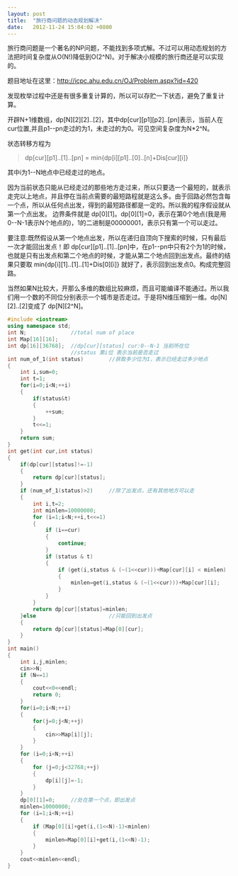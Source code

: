 ```yaml
---
layout: post
title:  "旅行商问题的动态规划解决"
date:   2012-11-24 15:04:02 +0800
---
```


旅行商问题是一个著名的NP问题，不能找到多项式解。不过可以用动态规划的方法把时间复杂度从O(N!)降低到O(2^N)。对于解决小规模的旅行商还是可以实现的。

题目地址在这里：http://icpc.ahu.edu.cn/OJ/Problem.aspx?id=420

发现枚举过程中还是有很多重复计算的，所以可以存贮一下状态，避免了重复计算。

开辟N+1维数组，dp[N][2][2]..[2]，其中dp[cur][p1][p2]..[pn]表示，当前人在cur位置,并且p1--pn走过的为1，未走过的为0。可见空间复杂度为N*2^N。

状态转移方程为

>dp[cur][p1]..[1]..[pn] = min{dp[i][p1]..[0]..[n]+Dis[cur][i]}

其中i为1--N地点中已经走过的地点。

因为当前状态只能从已经走过的那些地方走过来，所以只要选一个最短的，就表示走完以上地点，并且停在当前点需要的最短路程就是这么多。由于回路必然包含每一个点，所以从任何点出发，得到的最短路径都是一定的。所以我的程序假设就从第一个点出发。
边界条件就是 dp[0][1]。dp[0][1]=0，表示在第0个地点(我是用0--N-1表示N个地点的)，1的二进制是00000001，表示只有第一个可以走过。

要注意:既然假设从第一个地点出发，所以在递归自顶向下搜索的时候，只有最后一次才能回出发点！即 dp[cur][p1]..[1]..[pn]中，在p1--pn中只有2个为1的时候，也就是只有出发点和第二个地点的时候，才能从第二个地点回到出发点。最终的结果只要取 min{dp[i][1]..[1]..[1]+Dis[0][i]} 就好了，表示回到出发点0。构成完整回路。

当然如果N比较大，开那么多维的数组比较麻烦，而且可能编译不能通过。所以我们用一个数的不同位分别表示一个城市是否走过。于是将N维压缩到一维。dp[N][2]..[2]变成了 dp[N][2^N]。

```cpp
#include <iostream>
using namespace std;
int N;              //total num of place
int Map[16][16];
int dp[16][36768];  //dp[cur][status] cur:0--N-1 当前所在位
                    //status 第i位 表示当前是否走过
int num_of_1(int status)        //获取多少位为1，表示已经走过多少地点
{
    int i,sum=0;
    int t=1;
    for(i=0;i<N;++i)
    {
        if(status&t)
        {
            ++sum;
        }
        t<<=1;
    }
    return sum;
}
int get(int cur,int status)
{
    if(dp[cur][status]!=-1)
    {
        return dp[cur][status];
    }
    if (num_of_1(status)>2)     //除了出发点，还有其他地方可以走
    {
        int i,t=2;
        int minlen=10000000;
        for (i=1;i<N;++i,t<<=1)
        {
            if (i==cur)
            {
                continue;
            }
            if (status & t)
            {
                if (get(i,status & (~(1<<cur)))+Map[cur][i] < minlen)       //去掉当前位
                {
                    minlen=get(i,status & (~(1<<cur)))+Map[cur][i];
                }
            }
        }
        return dp[cur][status]=minlen;
    }else                       //只能回到出发点
    {
        return dp[cur][status]=Map[0][cur];
    }   
}
int main()
{
    int i,j,minlen;
    cin>>N;
    if (N==1)
    {
        cout<<0<<endl;
        return 0;
    }
    for(i=0;i<N;++i)
    {
        for(j=0;j<N;++j)
        {
            cin>>Map[i][j];
        }
    }
    for (i=0;i<N;++i)
    {
        for (j=0;j<32768;++j)
        {
            dp[i][j]=-1;
        }
    }
    dp[0][1]=0;     //处在第一个点，即出发点
    minlen=10000000;
    for (i=1;i<N;++i)
    {
        if (Map[0][i]+get(i,(1<<N)-1)<minlen)
        {
            minlen=Map[0][i]+get(i,(1<<N)-1);
        }
    }
    cout<<minlen<<endl;
}
```